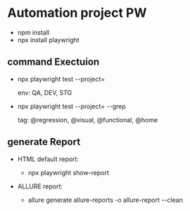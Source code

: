 
# Automation project PW

- npm install
- npx install playwright

## command Exectuion
- npx playwright test --project=<env>

  env: QA, DEV, STG

- npx playwright test --project=<env> --grep <tag>

  tag: @regression, @visual, @functional, @home

## generate Report

- HTML default report:
    - npx playwright show-report

- ALLURE report:
    - allure generate allure-reports -o allure-report --clean